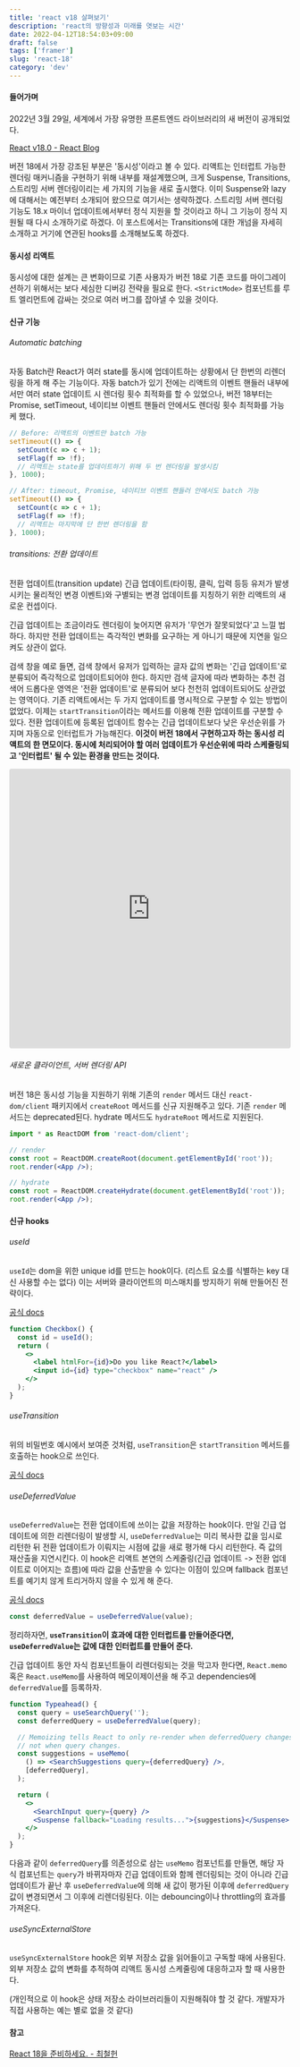 ```yaml
---
title: 'react v18 살펴보기'
description: 'react의 방향성과 미래를 엿보는 시간'
date: 2022-04-12T18:54:03+09:00
draft: false
tags: ['framer']
slug: 'react-18'
category: 'dev'
---
```


#### 들어가며

2022년 3월 29일, 세계에서 가장 유명한 프론트엔드 라이브러리의 새 버전이 공개되었다.

[React v18.0 - React Blog](https://reactjs.org/blog/2022/03/29/react-v18.html)

버전 18에서 가장 강조된 부분은 '동시성'이라고 볼 수 있다. 리액트는 인터럽트 가능한 렌더링 매커니즘을 구현하기 위해 내부를 재설계했으며, 크게 Suspense, Transitions, 스트리밍 서버 렌더링이리는 세 가지의 기능을 새로 출시했다. 이미 Suspense와 lazy에 대해서는 예전부터 소개되어 왔으므로 여기서는 생략하겠다. 스트리밍 서버 렌더링 기능도 18.x 마이너 업데이트에서부터 정식 지원을 할 것이라고 하니 그 기능이 정식 지원될 때 다시 소개하기로 하겠다. 이 포스트에서는 Transitions에 대한 개넘을 자세히 소개하고 거기에 연관된 hooks를 소개해보도록 하겠다.

#### 동시성 리액트

동시성에 대한 설계는 큰 변화이므로 기존 사용자가 버전 18로 기존 코드를 마이그레이션하기 위해서는 보다 세심한 디버깅 전략을 필요로 한다. `<StrictMode>` 컴포넌트를 루트 엘리먼트에 감싸는 것으로 여러 버그를 잡아낼 수 있을 것이다.

#### 신규 기능

###### Automatic batching

자동 Batch란 React가 여러 state를 동시에 업데이트하는 상황에서 단 한번의 리렌더링을 하게 해 주는 기능이다. 자동 batch가 있기 전에는 리액트의 이벤트 핸들러 내부에서만 여러 state 업데이트 시 렌더링 횟수 최적화를 할 수 있었으나, 버전 18부터는 Promise, setTimeout, 네이티브 이벤트 핸들러 안에서도 렌더링 횟수 최적화를 가능케 했다.

```jsx
// Before: 리액트의 이벤트만 batch 가능
setTimeout(() => {
  setCount(c => c + 1);
  setFlag(f => !f);
  // 리액트는 state를 업데이트하기 위해 두 번 렌더링을 발생시킴
}, 1000);

// After: timeout, Promise, 네이티브 이벤트 핸들러 안에서도 batch 가능
setTimeout(() => {
  setCount(c => c + 1);
  setFlag(f => !f);
  // 리액트는 마지막에 단 한번 렌더링을 함
}, 1000);
```

###### transitions: 전환 업데이트

전환 업데이트(transition update) 긴급 업데이트(타이핑, 클릭, 입력 등등 유저가 발생시키는 물리적인 변경 이벤트)와 구별되는 변경 업데이트를 지칭하기 위한 리액트의 새로운 컨셉이다.

긴급 업데이트는 조금이라도 렌더링이 늦어지면 유저가 '무언가 잘못되었다'고 느낄 법하다. 하지만 전환 업데이트는 즉각적인 변화를 요구하는 게 아니기 때문에 지연을 일으켜도 상관이 없다.

검색 창을 예로 들면, 검색 창에서 유저가 입력하는 글자 값의 변화는 '긴급 업데이트'로 분류되어 즉각적으로 업데이트되어야 한다. 하지만 검색 글자에 따라 변화하는 추천 검색어 드롭다운 영역은 '전환 업데이트'로 분류되어 보다 천천히 업데이트되어도 상관없는 영역이다. 기존 리액트에서는 두 가지 업데이트를 명시적으로 구분할 수 있는 방법이 없었다. 이제는 `startTransition`이라는 메서드를 이용해 전환 업데이트를 구분할 수 있다. 전환 업데이트에 등록된 업데이트 함수는 긴급 업데이트보다 낮은 우선순위를 가지며 자동으로 인터럽트가 가능해진다. **이것이 버전 18에서 구현하고자 하는 동시성 리액트의 한 면모이다. 동시에 처리되어야 할 여러 업데이트가 우선순위에 따라 스케줄링되고 '인터럽트' 될 수 있는 환경을 만드는 것이다.**

<iframe src="https://codesandbox.io/embed/empty-waterfall-1cxjer?fontsize=14&hidenavigation=1&theme=dark"
style="width:100%; height:500px; border:0; border-radius: 4px; overflow:hidden;"
title="empty-waterfall-1cxjer"
allow="accelerometer; ambient-light-sensor; camera; encrypted-media; geolocation; gyroscope; hid; microphone; midi; payment; usb; vr; xr-spatial-tracking"
sandbox="allow-forms allow-modals allow-popups allow-presentation allow-same-origin allow-scripts"></iframe>

###### 새로운 클라이언트, 서버 렌더링 API

버전 18은 동시성 기능을 지원하기 위해 기존의 `render` 메서드 대신 `react-dom/client` 패키지에서 `createRoot` 메서드를 신규 지원해주고 있다. 기존 `render` 메서드는 deprecated된다. hydrate 메서드도 `hydrateRoot` 메서드로 지원된다.

```jsx
import * as ReactDOM from 'react-dom/client';

// render
const root = ReactDOM.createRoot(document.getElementById('root'));
root.render(<App />);

// hydrate
const root = ReactDOM.createHydrate(document.getElementById('root'));
root.render(<App />);
```

#### 신규 hooks

###### useId

`useId`는 dom을 위한 unique id를 만드는 hook이다. (리스트 요소를 식별하는 key 대신 사용할 수는 없다) 이는 서버와 클라이언트의 미스매치를 방지하기 위해 만들어진 전략이다.

[공식 docs](https://reactjs.org/docs/hooks-reference.html#useid)

```jsx
function Checkbox() {
  const id = useId();
  return (
    <>
      <label htmlFor={id}>Do you like React?</label>
      <input id={id} type="checkbox" name="react" />
    </>
  );
}
```

###### useTransition

위의 비밀번호 예시에서 보여준 것처럼, `useTransition`은 `startTransition` 메서드를 호출하는 hook으로 쓰인다.

[공식 docs](https://reactjs.org/docs/hooks-reference.html#usetransition)

###### useDeferredValue

`useDeferredValue`는 전환 업데이트에 쓰이는 값을 저장하는 hook이다. 만일 긴급 업데이트에 의한 리렌더링이 발생할 시, `useDeferredValue`는 미리 복사한 값을 임시로 리턴한 뒤 전환 업데이트가 이뤄지는 시점에 값을 새로 평가해 다시 리턴한다. 즉 값의 재산출을 지연시킨다. 이 hook은 리액트 본연의 스케줄링(긴급 업데이트 -> 전환 업데이트로 이어지는 흐름)에 따라 값을 산출받을 수 있다는 이점이 있으며 fallback 컴포넌트를 예기치 않게 트리거하지 않을 수 있게 해 준다.

[공식 docs](https://reactjs.org/docs/hooks-reference.html#usedeferredvalue)

```jsx
const deferredValue = useDeferredValue(value);
```

정리하자면, **`useTransition`이 효과에 대한 인터럽트를 만들어준다면, `useDeferredValue`는 값에 대한 인터럽트를 만들어 준다.**

긴급 업데이트 동안 자식 컴포넌트들이 리렌더링되는 것을 막고자 한다면, `React.memo` 혹은 `React.useMemo`를 사용하여 메모이제이션을 해 주고 dependencies에 `deferredValue`를 등록하자.

```jsx
function Typeahead() {
  const query = useSearchQuery('');
  const deferredQuery = useDeferredValue(query);

  // Memoizing tells React to only re-render when deferredQuery changes,
  // not when query changes.
  const suggestions = useMemo(
    () => <SearchSuggestions query={deferredQuery} />,
    [deferredQuery],
  );

  return (
    <>
      <SearchInput query={query} />
      <Suspense fallback="Loading results...">{suggestions}</Suspense>
    </>
  );
}
```

다음과 같이 `deferredQuery`를 의존성으로 삼는 `useMemo` 컴포넌트를 만들면, 해당 자식 컴포넌트는 `query`가 바뀌자마자 긴급 업데이트와 함께 렌더링되는 것이 아니라 긴급 업데이트가 끝난 후 `useDeferredValue`에 의해 새 값이 평가된 이후에 `deferredQuery` 값이 변경되면서 그 이후에 리렌더링된다. 이는 debouncing이나 throttling의 효과를 가져온다.

###### useSyncExternalStore

`useSyncExternalStore` hook은 외부 저장소 값을 읽어들이고 구독할 때에 사용된다. 외부 저장소 값의 변화를 추적하여 리액트 동시성 스케줄링에 대응하고자 할 때 사용한다.

(개인적으로 이 hook은 상태 저장소 라이브러리들이 지원해줘야 할 것 같다. 개발자가 직접 사용하는 예는 별로 없을 것 같다)

#### 참고

[React 18을 준비하세요. - 최철헌](https://medium.com/naver-place-dev/react-18%EC%9D%84-%EC%A4%80%EB%B9%84%ED%95%98%EC%84%B8%EC%9A%94-8603c36ddb25)
